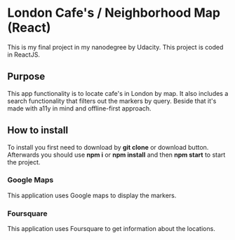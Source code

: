 # London Cafe's / Neighborhood Map (React)

This is my final project in my nanodegree by Udacity. This project is coded in ReactJS.

## Purpose

This app functionality is to locate cafe's in London by map. It also includes a search functionality that filters out the markers by query. Beside that it's made with a11y in mind and offline-first approach.

## How to install

To install you first need to download by **git clone** or download button. Afterwards you should use **npm i** or **npm install** and then **npm start** to start the project.

### Google Maps

This application uses Google maps to display the markers.

### Foursquare

This application uses Foursquare to get information about the locations.
